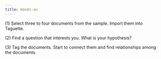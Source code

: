 ```yaml
---
title: Hands-on
---
```


(1) Select three to four documents from the sample. Import them into Taguette. 

(2) Find a question that interests you. What is your hypothesis?

(3) Tag the documents. Start to connect them and find relationships among the documents.

